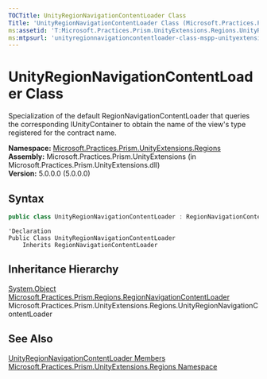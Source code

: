 ```yaml
---
TOCTitle: UnityRegionNavigationContentLoader Class
Title: 'UnityRegionNavigationContentLoader Class (Microsoft.Practices.Prism.UnityExtensions.Regions)'
ms:assetid: 'T:Microsoft.Practices.Prism.UnityExtensions.Regions.UnityRegionNavigationContentLoader'
ms:mtpsurl: 'unityregionnavigationcontentloader-class-mspp-unityextensions-regions.md'
---
```


# UnityRegionNavigationContentLoader Class

Specialization of the default RegionNavigationContentLoader that queries the corresponding IUnityContainer to obtain the name of the view's type registered for the contract name. 


**Namespace:** [Microsoft.Practices.Prism.UnityExtensions.Regions](/patterns-practices/reference/mspp-unityextensions-regions-namespace)  
**Assembly:** Microsoft.Practices.Prism.UnityExtensions (in Microsoft.Practices.Prism.UnityExtensions.dll)  
**Version:** 5.0.0.0 (5.0.0.0)

## Syntax
```c#
public class UnityRegionNavigationContentLoader : RegionNavigationContentLoader
```
```VB
'Declaration
Public Class UnityRegionNavigationContentLoader
	Inherits RegionNavigationContentLoader
```

## Inheritance Hierarchy

[System.Object](http://msdn.microsoft.com/en-us/library/e5kfa45b)  
[Microsoft.Practices.Prism.Regions.RegionNavigationContentLoader](/patterns-practices/reference/regionnavigationcontentloader-class-mspp-regions)  
Microsoft.Practices.Prism.UnityExtensions.Regions.UnityRegionNavigationContentLoader

## See Also

[UnityRegionNavigationContentLoader Members](/patterns-practices/reference/unityregionnavigationcontentloader-members-mspp-unityextensions-regions)  
[Microsoft.Practices.Prism.UnityExtensions.Regions Namespace](/patterns-practices/reference/mspp-unityextensions-regions-namespace)  